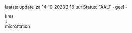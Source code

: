 laatste update: 
za 14-10-2023  2:16   uur 
Status: FAALT - geel - 
<div class="service R">kms</div><div class="service R">J</div><div class="service Y">microstation</div>